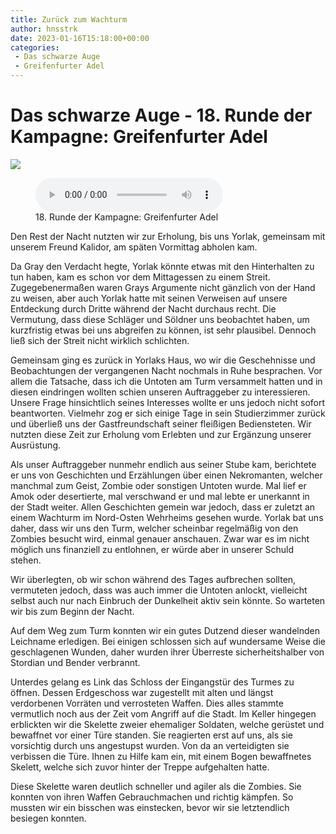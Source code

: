 ```yaml
---
title: Zurück zum Wachturm
author: hnsstrk
date: 2023-01-16T15:18:00+00:00
categories:
 - Das schwarze Auge
 - Greifenfurter Adel
---
```

# Das schwarze Auge - 18. Runde der Kampagne: Greifenfurter Adel

![](/uploads/hnsstrk_two_skeletal_guards_in_chain_mail_guarding_a_locked_doo_330d96ed-780c-481a-9d11-e7d8ad81c100-768x512.png)

<figure class="wp-block-audio"><audio controls src="https://www.kabelbrandimherzschrittmacher.de/wp-content/uploads/2023/01/17\_zurueck\_zum_wachturm.ogg"></audio><figcaption class="wp-element-caption">18. Runde der Kampagne: Greifenfurter Adel</figcaption></figure> 

Den Rest der Nacht nutzten wir zur Erholung, bis uns Yorlak, gemeinsam mit unserem Freund Kalidor, am späten Vormittag abholen kam.

Da Gray den Verdacht hegte, Yorlak könnte etwas mit den Hinterhalten zu tun haben, kam es schon vor dem Mittagessen zu einem Streit. Zugegebenermaßen waren Grays Argumente nicht gänzlich von der Hand zu weisen, aber auch Yorlak hatte mit seinen Verweisen auf unsere Entdeckung durch Dritte während der Nacht durchaus recht. Die Vermutung, dass diese Schläger und Söldner uns beobachtet haben, um kurzfristig etwas bei uns abgreifen zu können, ist sehr plausibel. Dennoch ließ sich der Streit nicht wirklich schlichten.

Gemeinsam ging es zurück in Yorlaks Haus, wo wir die Geschehnisse und Beobachtungen der vergangenen Nacht nochmals in Ruhe besprachen. Vor allem die Tatsache, dass ich die Untoten am Turm versammelt hatten und in diesen eindringen wollten schien unseren Auftraggeber zu interessieren. Unsere Frage hinsichtlich seines Interesses wollte er uns jedoch nicht sofort beantworten. Vielmehr zog er sich einige Tage in sein Studierzimmer zurück und überließ uns der Gastfreundschaft seiner fleißigen Bediensteten. Wir nutzten diese Zeit zur Erholung vom Erlebten und zur Ergänzung unserer Ausrüstung.

Als unser Auftraggeber nunmehr endlich aus seiner Stube kam, berichtete er uns von Geschichten und Erzählungen über einen Nekromanten, welcher manchmal zum Geist, Zombie oder sonstigen Untoten wurde. Mal lief er Amok oder desertierte, mal verschwand er und mal lebte er unerkannt in der Stadt weiter. Allen Geschichten gemein war jedoch, dass er zuletzt an einem Wachturm im Nord-Osten Wehrheims gesehen wurde. Yorlak bat uns daher, dass wir uns den Turm, welcher scheinbar regelmäßig von den Zombies besucht wird, einmal genauer anschauen. Zwar war es im nicht möglich uns finanziell zu entlohnen, er würde aber in unserer Schuld stehen.

Wir überlegten, ob wir schon während des Tages aufbrechen sollten, vermuteten jedoch, dass was auch immer die Untoten anlockt, vielleicht selbst auch nur nach Einbruch der Dunkelheit aktiv sein könnte. So warteten wir bis zum Beginn der Nacht.

Auf dem Weg zum Turm konnten wir ein gutes Dutzend dieser wandelnden Leichname erledigen. Bei einigen schlossen sich auf wundersame Weise die geschlagenen Wunden, daher wurden ihrer Überreste sicherheitshalber von Stordian und Bender verbrannt.

Unterdes gelang es Link das Schloss der Eingangstür des Turmes zu öffnen. Dessen Erdgeschoss war zugestellt mit alten und längst verdorbenen Vorräten und verrosteten Waffen. Dies alles stammte vermutlich noch aus der Zeit vom Angriff auf die Stadt. Im Keller hingegen erblickten wir die Skelette zweier ehemaliger Soldaten, welche gerüstet und bewaffnet vor einer Türe standen. Sie reagierten erst auf uns, als sie vorsichtig durch uns angestupst wurden. Von da an verteidigten sie verbissen die Türe. Ihnen zu Hilfe kam ein, mit einem Bogen bewaffnetes Skelett, welche sich zuvor hinter der Treppe aufgehalten hatte.

Diese Skelette waren deutlich schneller und agiler als die Zombies. Sie konnten von ihren Waffen Gebrauchmachen und richtig kämpfen. So mussten wir ein bisschen was einstecken, bevor wir sie letztendlich besiegen konnten.